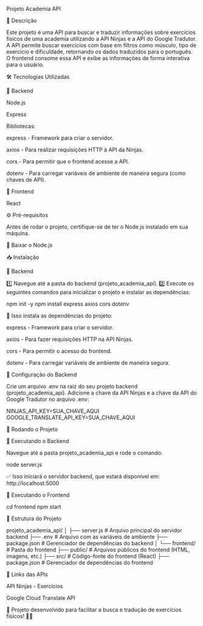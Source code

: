 Projeto Academia API

📌 Descrição

Este projeto é uma API para buscar e traduzir informações sobre exercícios físicos de uma academia utilizando a API Ninjas e a API do Google Tradutor. A API permite buscar exercícios com base em filtros como músculo, tipo de exercício e dificuldade, retornando os dados traduzidos para o português. O frontend consome essa API e exibe as informações de forma interativa para o usuário.

🛠 Tecnologias Utilizadas

🔹 Backend

Node.js

Express

Bibliotecas:

express - Framework para criar o servidor.

axios - Para realizar requisições HTTP à API da Ninjas.

cors - Para permitir que o frontend acesse a API.

dotenv - Para carregar variáveis de ambiente de maneira segura (como chaves de API).

🔹 Frontend

React

⚙️ Pré-requisitos

Antes de rodar o projeto, certifique-se de ter o Node.js instalado em sua máquina.

🔗 Baixar o Node.js

📥 Instalação

🔹 Backend

1️⃣ Navegue até a pasta do backend (projeto_academia_api).
2️⃣ Execute os seguintes comandos para inicializar o projeto e instalar as dependências:

npm init -y
npm install express axios cors dotenv

🔹 Isso instala as dependências do projeto:

express - Framework para criar o servidor.

axios - Para fazer requisições HTTP na API Ninjas.

cors - Para permitir o acesso do frontend.

dotenv - Para carregar variáveis de ambiente de maneira segura.

🔑 Configuração do Backend

Crie um arquivo .env na raiz do seu projeto backend (projeto_academia_api).
Adicione a chave da API Ninjas e a chave da API do Google Tradutor no arquivo .env:

NINJAS_API_KEY=SUA_CHAVE_AQUI
GOOGLE_TRANSLATE_API_KEY=SUA_CHAVE_AQUI

🚀 Rodando o Projeto

🔹 Executando o Backend

Navegue até a pasta projeto_academia_api e rode o comando:

node server.js

✅ Isso iniciará o servidor backend, que estará disponível em: http://localhost:5000

🔹 Executando o Frontend

cd frontend
npm start

📂 Estrutura do Projeto

projeto_academia_api/
│
├── server.js                # Arquivo principal do servidor backend
├── .env                     # Arquivo com as variáveis de ambiente
├── package.json             # Gerenciador de dependências do backend
│
└── frontend/                # Pasta do frontend
    ├── public/              # Arquivos públicos do frontend (HTML, imagens, etc.)
    ├── src/                 # Código-fonte do frontend (React)
    ├── package.json         # Gerenciador de dependências do frontend

🔗 Links das APIs

API Ninjas - Exercícios

Google Cloud Translate API

📌 Projeto desenvolvido para facilitar a busca e tradução de exercícios físicos! 💪🔥
